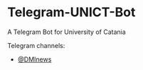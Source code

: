 # Telegram-UNICT-Bot
A Telegram Bot for University of Catania

Telegram channels:
- [@DMInews](https://t.me/dminews)
